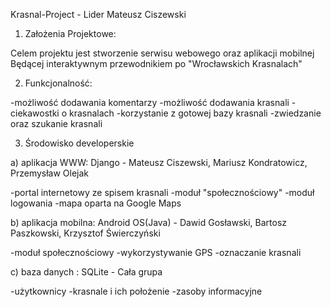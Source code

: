 Krasnal-Project - Lider Mateusz Ciszewski

  1. Założenia Projektowe:

Celem projektu jest stworzenie serwisu webowego oraz aplikacji mobilnej Będącej interaktywnym przewodnikiem po "Wrocławskich Krasnalach"

  2. Funkcjonalność:

-możliwość dodawania komentarzy 
-możliwość dodawania krasnali 
-ciekawostki o krasnalach 
-korzystanie z gotowej bazy krasnali 
-zwiedzanie oraz szukanie krasnali

  3. Środowisko developerskie

a) aplikacja WWW: Django - Mateusz Ciszewski, Mariusz Kondratowicz, Przemysław Olejak

-portal internetowy ze spisem krasnali 
-moduł "społecznościowy" 
-moduł logowania 
-mapa oparta na Google Maps

b) aplikacja mobilna: Android OS(Java) - Dawid Gosławski, Bartosz Paszkowski, Krzysztof Świerczyński

-moduł społecznościowy 
-wykorzystywanie GPS 
-oznaczanie krasnali

c) baza danych : SQLite - Cała grupa

-użytkownicy 
-krasnale i ich położenie 
-zasoby informacyjne
